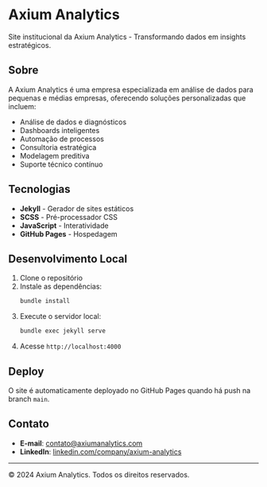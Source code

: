 # Axium Analytics

Site institucional da Axium Analytics - Transformando dados em insights estratégicos.

## Sobre

A Axium Analytics é uma empresa especializada em análise de dados para pequenas e médias empresas, oferecendo soluções personalizadas que incluem:

- Análise de dados e diagnósticos
- Dashboards inteligentes
- Automação de processos
- Consultoria estratégica
- Modelagem preditiva
- Suporte técnico contínuo

## Tecnologias

- **Jekyll** - Gerador de sites estáticos
- **SCSS** - Pré-processador CSS
- **JavaScript** - Interatividade
- **GitHub Pages** - Hospedagem

## Desenvolvimento Local

1. Clone o repositório
2. Instale as dependências:
   ```bash
   bundle install
   ```
3. Execute o servidor local:
   ```bash
   bundle exec jekyll serve
   ```
4. Acesse `http://localhost:4000`

## Deploy

O site é automaticamente deployado no GitHub Pages quando há push na branch `main`.

## Contato

- **E-mail**: contato@axiumanalytics.com
- **LinkedIn**: [linkedin.com/company/axium-analytics](https://www.linkedin.com/company/axium-analytics)

---

© 2024 Axium Analytics. Todos os direitos reservados.